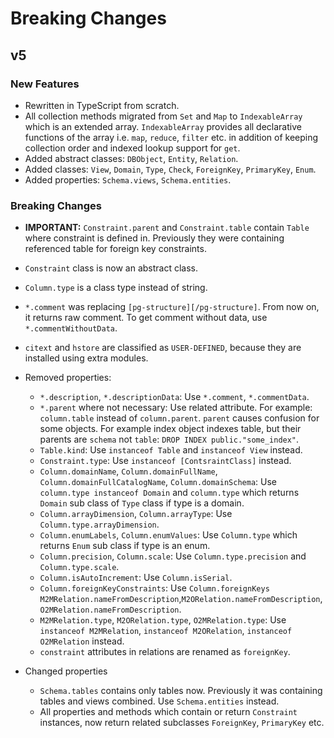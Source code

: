 # Breaking Changes

## v5

### New Features

- Rewritten in TypeScript from scratch.
- All collection methods migrated from `Set` and `Map` to `IndexableArray` which is an extended array. `IndexableArray` provides all declarative functions of the array i.e. `map`, `reduce`, `filter` etc. in addition of keeping collection order and indexed lookup support for `get`.
- Added abstract classes: `DBObject`, `Entity`, `Relation`.
- Added classes: `View`, `Domain`, `Type`, `Check`, `ForeignKey`, `PrimaryKey`, `Enum`.
- Added properties: `Schema.views`, `Schema.entities`.

### Breaking Changes

- **IMPORTANT:** `Constraint.parent` and `Constraint.table` contain `Table` where constraint is defined in. Previously they were containing referenced table for foreign key constraints.
- `Constraint` class is now an abstract class.
- `Column.type` is a class type instead of string.
- `*.comment` was replacing `[pg-structure][/pg-structure]`. From now on, it returns raw comment. To get comment without data, use `*.commentWithoutData`.
- `citext` and `hstore` are classified as `USER-DEFINED`, because they are installed using extra modules.

- Removed properties:

  - `*.description`, `*.descriptionData`: Use `*.comment`, `*.commentData`.
  - `*.parent` where not necessary: Use related attribute. For example: `column.table` instead of `column.parent`. `parent` causes confusion for some objects. For example index object indexes table, but their parents are `schema` not `table`: `DROP INDEX public."some_index"`.
  - `Table.kind`: Use `instanceof Table` and `instanceof View` instead.
  - `Constraint.type`: Use `instanceof [ContsraintClass]` instead.
  - `Column.domainName`, `Column.domainFullName`, `Column.domainFullCatalogName`, `Column.domainSchema`: Use `column.type instanceof Domain` and `column.type` which returns `Domain` sub class of `Type` class if type is a domain.
  - `Column.arrayDimension`, `Column.arrayType`: Use `Column.type.arrayDimension`.
  - `Column.enumLabels`, `Column.enumValues`: Use `Column.type` which returns `Enum` sub class if type is an enum.
  - `Column.precision`, `Column.scale`: Use `Column.type.precision` and `Column.type.scale`.
  - `Column.isAutoIncrement`: Use `Column.isSerial`.
  - `Column.foreignKeyConstraints`: Use `Column.foreignKeys`
    `M2MRelation.nameFromDescription`,`M2ORelation.nameFromDescription`,`O2MRelation.nameFromDescription`.
  - `M2MRelation.type`, `M2ORelation.type`, `O2MRelation.type`: Use `instanceof M2MRelation`, `instanceof M2ORelation`, `instanceof O2MRelation` instead.
  - `constraint` attributes in relations are renamed as `foreignKey`.

- Changed properties
  - `Schema.tables` contains only tables now. Previously it was containing tables and views combined. Use `Schema.entities` instead.
  - All properties and methods which contain or return `Constraint` instances, now return related subclasses `ForeignKey`, `PrimaryKey` etc.
